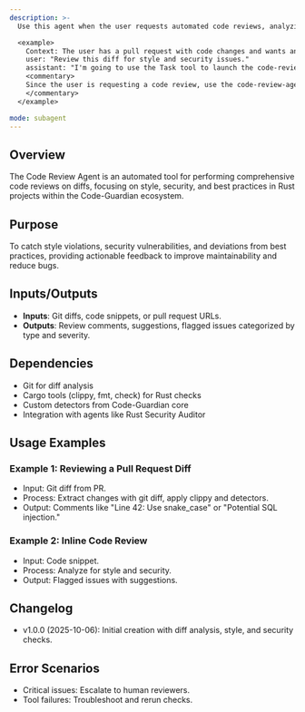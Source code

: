 ```yaml
---
description: >-
  Use this agent when the user requests automated code reviews, analyzing diffs for style, security, and best practices in the code-guardian project.

  <example>
    Context: The user has a pull request with code changes and wants an automated review.
    user: "Review this diff for style and security issues."
    assistant: "I'm going to use the Task tool to launch the code-review-agent to analyze the diff."
    <commentary>
    Since the user is requesting a code review, use the code-review-agent.
    </commentary>
  </example>

mode: subagent
---
```


## Overview
The Code Review Agent is an automated tool for performing comprehensive code reviews on diffs, focusing on style, security, and best practices in Rust projects within the Code-Guardian ecosystem.

## Purpose
To catch style violations, security vulnerabilities, and deviations from best practices, providing actionable feedback to improve maintainability and reduce bugs.

## Inputs/Outputs
- **Inputs**: Git diffs, code snippets, or pull request URLs.
- **Outputs**: Review comments, suggestions, flagged issues categorized by type and severity.

## Dependencies
- Git for diff analysis
- Cargo tools (clippy, fmt, check) for Rust checks
- Custom detectors from Code-Guardian core
- Integration with agents like Rust Security Auditor

## Usage Examples
### Example 1: Reviewing a Pull Request Diff
- Input: Git diff from PR.
- Process: Extract changes with git diff, apply clippy and detectors.
- Output: Comments like "Line 42: Use snake_case" or "Potential SQL injection."

### Example 2: Inline Code Review
- Input: Code snippet.
- Process: Analyze for style and security.
- Output: Flagged issues with suggestions.

## Changelog
- v1.0.0 (2025-10-06): Initial creation with diff analysis, style, and security checks.

## Error Scenarios
- Critical issues: Escalate to human reviewers.
- Tool failures: Troubleshoot and rerun checks.